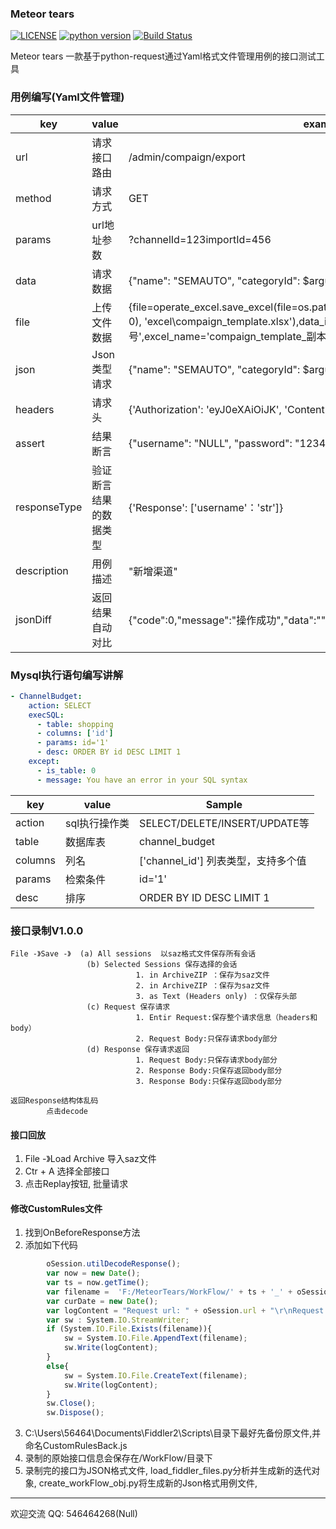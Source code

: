 ### Meteor tears

[![LICENSE](https://img.shields.io/badge/license-MIT-green.svg)](https://github.com/xiaoxiaolulu/MeteorTears/blob/master/LICENSE) [![python version](https://img.shields.io/badge/python-3.4%7C3.5%7C3.6%7C3.7-blue.svg)](https://pypi.org/project/MeteorTears/) [![Build Status](https://travis-ci.org/xiaoxiaolulu/MeteorTears.svg?branch=master)](https://travis-ci.org/xiaoxiaolulu/MeteorTears)


Meteor tears 一款基于python-request通过Yaml格式文件管理用例的接口测试工具


### 用例编写(Yaml文件管理)
key | value | example
------------ | -------------| ----------------
url | 请求接口路由 | /admin/compaign/export
method | 请求方式 | GET
params | url地址参数 | ?channelId=123importId=456
data | 请求数据 | {"name": "SEMAUTO", "categoryId": $arguments, "enabled": 1}
file | 上传文件数据 | {file=operate_excel.save_excel(file=os.path.join(parameters.make_directory('Data', 0), 'excel\compaign_template.xlsx'),data_index=0,excel_key='落地页编号',excel_name='compaign_template_副本.xlsx')}
json | Json类型请求 | {"name": "SEMAUTO", "categoryId": $arguments, "enabled": 1}
headers | 请求头 | {'Authorization': 'eyJ0eXAiOiJK', 'Content-Type': 'application/json'} 
assert | 结果断言 | {"username": "NULL", "password": "123456", "auth_code": ['len': 4]}
responseType | 验证断言结果的数据类型 | {'Response': ['username'：'str']}
description | 用例描述 | "新增渠道"
jsonDiff | 返回结果自动对比 | {"code":0,"message":"操作成功","data":""}


### Mysql执行语句编写讲解
```yaml
- ChannelBudget:
    action: SELECT
    execSQL:
      - table: shopping
      - columns: ['id']
      - params: id='1'
      - desc: ORDER BY id DESC LIMIT 1
    except:
      - is_table: 0
      - message: You have an error in your SQL syntax
```

key | value | Sample
------------ | -------------| ----------------
action| sql执行操作类 | SELECT/DELETE/INSERT/UPDATE等   
table| 数据库表 | channel_budget
columns| 列名 | ['channel_id'] 列表类型，支持多个值
params| 检索条件 | id='1'
desc| 排序 | ORDER BY ID DESC LIMIT 1


### 接口录制V1.0.0
```text
File -》Save -》  (a) All sessions  以saz格式文件保存所有会话 
                 (b) Selected Sessions 保存选择的会话
                            1. in ArchiveZIP ：保存为saz文件
                            2. in ArchiveZIP ：保存为saz文件
                            3. as Text (Headers only) ：仅保存头部
                 (c) Request 保存请求
                            1. Entir Request:保存整个请求信息（headers和body）
                            2. Request Body:只保存请求body部分
                 (d) Response 保存请求返回
                            1. Request Body:只保存请求body部分
                            2. Response Body:只保存返回body部分
                            3. Response Body:只保存返回body部分

返回Response结构体乱码
        点击decode 
```

#### 接口回放
1. File -》Load Archive 导入saz文件
2. Ctr + A 选择全部接口
3. 点击Replay按钮, 批量请求


#### 修改CustomRules文件
1. 找到OnBeforeResponse方法
2. 添加如下代码
```javascript
        oSession.utilDecodeResponse();
        var now = new Date();
        var ts = now.getTime();
        var filename =  'F:/MeteorTears/WorkFlow/' + ts + '_' + oSession.id + '.yaml';
        var curDate = new Date();
        var logContent = "Request url: " + oSession.url + "\r\nRequest header: " + oSession.oRequest.headers +  "\r\nRequest body: " + oSession.GetRequestBodyAsString() + "\r\nResponse code: " + oSession.responseCode + "\r\nResponse body: " + oSession.GetResponseBodyAsString() + "\r\n";
        var sw : System.IO.StreamWriter;
        if (System.IO.File.Exists(filename)){
            sw = System.IO.File.AppendText(filename);
            sw.Write(logContent);
        }
        else{
            sw = System.IO.File.CreateText(filename);
            sw.Write(logContent);
        }
        sw.Close();
        sw.Dispose();
```
3. C:\Users\56464\Documents\Fiddler2\Scripts\目录下最好先备份原文件,并命名CustomRulesBack.js
4. 录制的原始接口信息会保存在/WorkFlow/目录下
5. 录制完的接口为JSON格式文件, load_fiddler_files.py分析并生成新的迭代对象, create_workFlow_obj.py将生成新的Json格式用例文件,

--------------

欢迎交流   QQ: 546464268(Null)